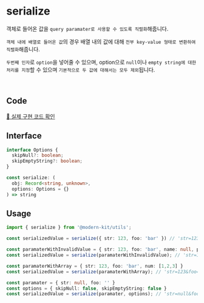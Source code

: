 # serialize

객체로 들어온 값을 `query paramater로 사용할 수 있도록 직렬화`해줍니다.

`객체 내에 배열로 들어온 값`의 경우 배열 내의 값에 대해 `전부 key-value 형태로 변환하여 직렬화`해줍니다.

`두번째 인자`로 `option`을 넣어줄 수 있으며, option으로 `null`이나 `empty string에 대한 처리를 지정`할 수 있으며 `기본적으로 두 값에 대해서는 모두 제외`됩니다.

<br />

## Code
[🔗 실제 구현 코드 확인](https://github.com/modern-agile-team/modern-kit/blob/main/packages/utils/src/string/serialize/index.ts)

## Interface
```ts title="typescript"
interface Options {
  skipNull?: boolean;
  skipEmptyString?: boolean;
}

const serialize: (
  obj: Record<string, unknown>,
  options: Options = {}
) => string
```

## Usage
```ts title="typescript"
import { serialize } from '@modern-kit/utils';

const serializedValue = serialize({ str: 123, foo: 'bar' }) // 'str=123&foo=bar'

const paramaterWithInvalidValue = { str: 123, foo: 'bar', name: null, phone: '' }
const serializedValue = serialize(paramaterWithInvalidValue); // 'str=123&foo=bar'

const paramaterWithArray = { str: 123, foo: 'bar', num: [1,2,3] }
const serializedValue = serialize(paramaterWithArray); // 'str=123&foo=bar&num=1&num=2&num=3'

const paramater = { str: null, foo: '' }
const options = { skipNull: false, skipEmptyString: false }
const serializedValue = serialize(paramater, options); // 'str=null&foo='
```
